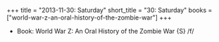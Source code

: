 +++
title = "2013-11-30: Saturday"
short_title = "30: Saturday"
books = ["world-war-z-an-oral-history-of-the-zombie-war"]
+++


* Book: World War Z: An Oral History of the Zombie War {S} /f/
